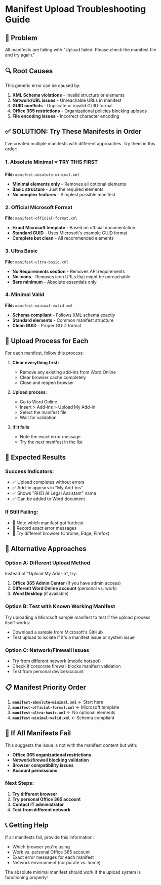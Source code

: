 # Manifest Upload Troubleshooting Guide

## 🚨 **Problem**
All manifests are failing with "Upload failed. Please check the manifest file and try again."

## 🔍 **Root Causes**
This generic error can be caused by:
1. **XML Schema violations** - Invalid structure or elements
2. **Network/URL issues** - Unreachable URLs in manifest
3. **GUID conflicts** - Duplicate or invalid GUID format
4. **Office 365 restrictions** - Organizational policies blocking uploads
5. **File encoding issues** - Incorrect character encoding

## ✅ **SOLUTION: Try These Manifests in Order**

I've created multiple manifests with different approaches. Try them in this order:

### **1. Absolute Minimal** ⭐ **TRY THIS FIRST**
**File:** `manifest-absolute-minimal.xml`
- **Minimal elements only** - Removes all optional elements
- **Basic structure** - Just the required elements
- **No complex features** - Simplest possible manifest

### **2. Official Microsoft Format**
**File:** `manifest-official-format.xml`
- **Exact Microsoft template** - Based on official documentation
- **Standard GUID** - Uses Microsoft's example GUID format
- **Complete but clean** - All recommended elements

### **3. Ultra Basic**
**File:** `manifest-ultra-basic.xml`
- **No Requirements section** - Removes API requirements
- **No icons** - Removes icon URLs that might be unreachable
- **Bare minimum** - Absolute essentials only

### **4. Minimal Valid**
**File:** `manifest-minimal-valid.xml`
- **Schema compliant** - Follows XML schema exactly
- **Standard elements** - Common manifest structure
- **Clean GUID** - Proper GUID format

## 🔧 **Upload Process for Each**

For each manifest, follow this process:

1. **Clear everything first:**
   - Remove any existing add-ins from Word Online
   - Clear browser cache completely
   - Close and reopen browser

2. **Upload process:**
   - Go to Word Online
   - Insert > Add-ins > Upload My Add-in
   - Select the manifest file
   - Wait for validation

3. **If it fails:**
   - Note the exact error message
   - Try the next manifest in the list

## 🎯 **Expected Results**

### **Success Indicators:**
- ✅ Upload completes without errors
- ✅ Add-in appears in "My Add-ins"
- ✅ Shows "RHEI AI Legal Assistant" name
- ✅ Can be added to Word document

### **If Still Failing:**
- 📝 Note which manifest got furthest
- 📝 Record exact error messages
- 📝 Try different browser (Chrome, Edge, Firefox)

## 🔄 **Alternative Approaches**

### **Option A: Different Upload Method**
Instead of "Upload My Add-in", try:
1. **Office 365 Admin Center** (if you have admin access)
2. **Different Word Online account** (personal vs. work)
3. **Word Desktop** (if available)

### **Option B: Test with Known Working Manifest**
Try uploading a Microsoft sample manifest to test if the upload process itself works:
- Download a sample from Microsoft's GitHub
- Test upload to isolate if it's a manifest issue or system issue

### **Option C: Network/Firewall Issues**
- Try from different network (mobile hotspot)
- Check if corporate firewall blocks manifest validation
- Test from personal device/account

## 📋 **Manifest Priority Order**

1. **`manifest-absolute-minimal.xml`** ← Start here
2. **`manifest-official-format.xml`** ← Microsoft template
3. **`manifest-ultra-basic.xml`** ← No optional elements
4. **`manifest-minimal-valid.xml`** ← Schema compliant

## 🚨 **If All Manifests Fail**

This suggests the issue is not with the manifest content but with:
- **Office 365 organizational restrictions**
- **Network/firewall blocking validation**
- **Browser compatibility issues**
- **Account permissions**

### **Next Steps:**
1. **Try different browser**
2. **Try personal Office 365 account**
3. **Contact IT administrator**
4. **Test from different network**

## 📞 **Getting Help**

If all manifests fail, provide this information:
- Which browser you're using
- Work vs. personal Office 365 account
- Exact error messages for each manifest
- Network environment (corporate vs. home)

The absolute minimal manifest should work if the upload system is functioning properly!
